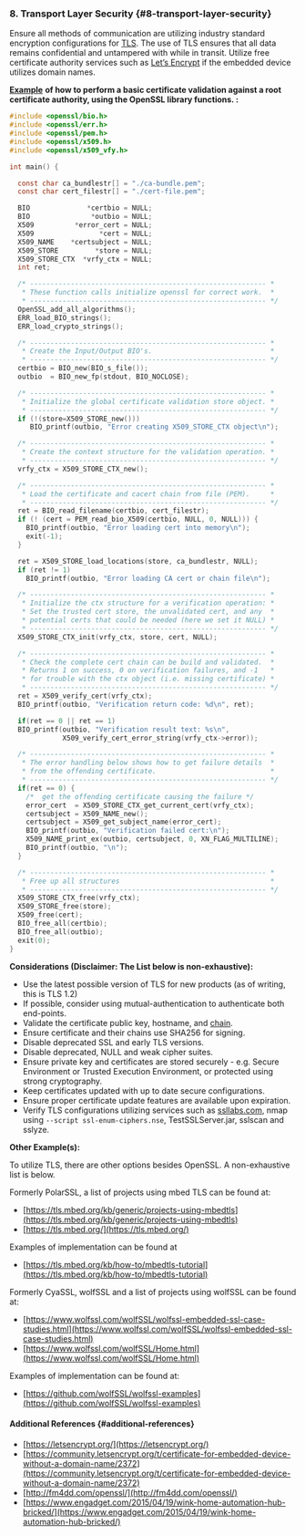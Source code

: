 ### 8. Transport Layer Security {#8-transport-layer-security}

Ensure all methods of communication are utilizing industry standard encryption configurations for [TLS](https://www.securecoding.cert.org/confluence/display/c/API10-C.+APIs+should+have+security+options+enabled+by+default). The use of TLS ensures that all data remains confidential and untampered with while in transit. Utilize free certificate authority services such as [Let’s Encrypt](https://letsencrypt.org/) if the embedded device utilizes domain names.

[**Example**](http://fm4dd.com/openssl/certverify.htm) **of how to perform a basic certificate validation against a root certificate authority, using the OpenSSL library functions. :**
```c
#include <openssl/bio.h>
#include <openssl/err.h>
#include <openssl/pem.h>
#include <openssl/x509.h>
#include <openssl/x509_vfy.h>

int main() {

  const char ca_bundlestr[] = "./ca-bundle.pem";
  const char cert_filestr[] = "./cert-file.pem";

  BIO              *certbio = NULL;
  BIO               *outbio = NULL;
  X509          *error_cert = NULL;
  X509                *cert = NULL;
  X509_NAME    *certsubject = NULL;
  X509_STORE         *store = NULL;
  X509_STORE_CTX  *vrfy_ctx = NULL;
  int ret;

  /* ---------------------------------------------------------- *
   * These function calls initialize openssl for correct work.  *
   * ---------------------------------------------------------- */
  OpenSSL_add_all_algorithms();
  ERR_load_BIO_strings();
  ERR_load_crypto_strings();

  /* ---------------------------------------------------------- *
   * Create the Input/Output BIO's.                             *
   * ---------------------------------------------------------- */
  certbio = BIO_new(BIO_s_file());
  outbio  = BIO_new_fp(stdout, BIO_NOCLOSE);

  /* ---------------------------------------------------------- *
   * Initialize the global certificate validation store object. *
   * ---------------------------------------------------------- */
  if (!(store=X509_STORE_new()))
     BIO_printf(outbio, "Error creating X509_STORE_CTX object\n");

  /* ---------------------------------------------------------- *
   * Create the context structure for the validation operation. *
   * ---------------------------------------------------------- */
  vrfy_ctx = X509_STORE_CTX_new();

  /* ---------------------------------------------------------- *
   * Load the certificate and cacert chain from file (PEM).     *
   * ---------------------------------------------------------- */
  ret = BIO_read_filename(certbio, cert_filestr);
  if (! (cert = PEM_read_bio_X509(certbio, NULL, 0, NULL))) {
    BIO_printf(outbio, "Error loading cert into memory\n");
    exit(-1);
  }

  ret = X509_STORE_load_locations(store, ca_bundlestr, NULL);
  if (ret != 1)
    BIO_printf(outbio, "Error loading CA cert or chain file\n");

  /* ---------------------------------------------------------- *
   * Initialize the ctx structure for a verification operation: *
   * Set the trusted cert store, the unvalidated cert, and any  *
   * potential certs that could be needed (here we set it NULL) *
   * ---------------------------------------------------------- */
  X509_STORE_CTX_init(vrfy_ctx, store, cert, NULL);

  /* ---------------------------------------------------------- *
   * Check the complete cert chain can be build and validated.  *
   * Returns 1 on success, 0 on verification failures, and -1   *
   * for trouble with the ctx object (i.e. missing certificate) *
   * ---------------------------------------------------------- */
  ret = X509_verify_cert(vrfy_ctx);
  BIO_printf(outbio, "Verification return code: %d\n", ret);

  if(ret == 0 || ret == 1)
  BIO_printf(outbio, "Verification result text: %s\n",
             X509_verify_cert_error_string(vrfy_ctx->error));

  /* ---------------------------------------------------------- *
   * The error handling below shows how to get failure details  *
   * from the offending certificate.                            *
   * ---------------------------------------------------------- */
  if(ret == 0) {
    /*  get the offending certificate causing the failure */
    error_cert  = X509_STORE_CTX_get_current_cert(vrfy_ctx);
    certsubject = X509_NAME_new();
    certsubject = X509_get_subject_name(error_cert);
    BIO_printf(outbio, "Verification failed cert:\n");
    X509_NAME_print_ex(outbio, certsubject, 0, XN_FLAG_MULTILINE);
    BIO_printf(outbio, "\n");
  }

  /* ---------------------------------------------------------- *
   * Free up all structures                                     *
   * ---------------------------------------------------------- */
  X509_STORE_CTX_free(vrfy_ctx);
  X509_STORE_free(store);
  X509_free(cert);
  BIO_free_all(certbio);
  BIO_free_all(outbio);
  exit(0);
}

```


**Considerations \(Disclaimer: The List below is non-exhaustive\):**

* Use the latest possible version of TLS for new products \(as of writing, this is TLS 1.2\)
* If possible, consider using mutual-authentication to authenticate both end-points.
* Validate the certificate public key, hostname, and [chain](http://fm4dd.com/openssl/certverify.htm).
* Ensure certificate and their chains use SHA256 for signing.
* Disable deprecated SSL and early TLS versions.
* Disable deprecated, NULL and weak cipher suites.
* Ensure private key and certificates are stored securely - e.g. Secure Environment or Trusted Execution Environment, or protected using strong cryptography.
* Keep certificates updated with up to date secure configurations.
* Ensure proper certificate update features are available upon expiration.
* Verify TLS configurations utilizing services such as [ssllabs.com](https://www.ssllabs.com), nmap using `--script ssl-enum-ciphers.nse`, TestSSLServer.jar, sslscan and sslyze.

**Other Example\(s\):**

To utilize TLS, there are other options besides OpenSSL. A non-exhaustive list is below.

Formerly PolarSSL, a list of projects using mbed TLS can be found at:

* [https://tls.mbed.org/kb/generic/projects-using-mbedtls](https://tls.mbed.org/kb/generic/projects-using-mbedtls)
* [https://tls.mbed.org/](https://tls.mbed.org/)

Examples of implementation can be found at

* [https://tls.mbed.org/kb/how-to/mbedtls-tutorial](https://tls.mbed.org/kb/how-to/mbedtls-tutorial)

Formerly CyaSSL, wolfSSL and a list of projects using wolfSSL can be found at:

* [https://www.wolfssl.com/wolfSSL/wolfssl-embedded-ssl-case-studies.html](https://www.wolfssl.com/wolfSSL/wolfssl-embedded-ssl-case-studies.html)
* [https://www.wolfssl.com/wolfSSL/Home.html](https://www.wolfssl.com/wolfSSL/Home.html)

Examples of implementation can be found at:

* [https://github.com/wolfSSL/wolfssl-examples](https://github.com/wolfSSL/wolfssl-examples)

#### Additional References {#additional-references}

* [https://letsencrypt.org/](https://letsencrypt.org/)
* [https://community.letsencrypt.org/t/certificate-for-embedded-device-without-a-domain-name/2372](https://community.letsencrypt.org/t/certificate-for-embedded-device-without-a-domain-name/2372)
* [http://fm4dd.com/openssl/](http://fm4dd.com/openssl/)
* [https://www.engadget.com/2015/04/19/wink-home-automation-hub-bricked/](https://www.engadget.com/2015/04/19/wink-home-automation-hub-bricked/)



